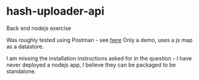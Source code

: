 # hash-uploader-api
Back end nodejs exercise

Was roughly tested using Postman - see [here](https://www.getpostman.com/collections/e1060a6cd93cf1b38b71)
Only a demo, uses a js map as a datastore.

I am missing the installation instructions asked for in the question  - I have never deployed a nodejs app, I believe they can be packaged to be standalone.


